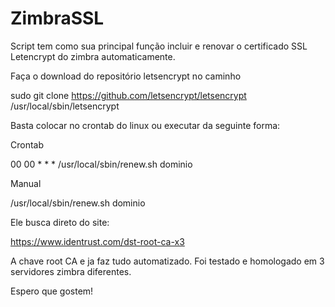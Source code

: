 # ZimbraSSL

Script tem como sua principal função incluir e renovar o certificado SSL Letencrypt do zimbra automaticamente.

Faça o download do repositório letsencrypt no caminho

sudo git clone https://github.com/letsencrypt/letsencrypt /usr/local/sbin/letsencrypt

Basta colocar no crontab do linux ou executar da seguinte forma:

Crontab

00 00 * * * /usr/local/sbin/renew.sh dominio

Manual

/usr/local/sbin/renew.sh dominio

Ele busca direto do site:

https://www.identrust.com/dst-root-ca-x3

A chave root CA e ja faz tudo automatizado. Foi testado e homologado em 3 servidores zimbra diferentes.

Espero que gostem!

